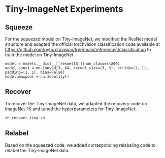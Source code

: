 # Tiny-ImageNet Experiments

## Squeeze

For the squeezed model on Tiny-ImageNet, we modified the ResNet model structure and adapted the official torchvision classification code available at https://github.com/pytorch/vision/tree/main/references/classification to train the model on Tiny-ImageNet.

```
model = models.__dict__['resnet18'](num_classes=200)
model.conv1 = nn.Conv2d(3, 64, kernel_size=(3, 3), stride=(1, 1), padding=(1, 1), bias=False)
model.maxpool = nn.Identity()
```

## Recover
To recover the Tiny-ImageNet data, we adapted the recovery code on ImageNet-1K and tuned the hyperparameters for Tiny-ImageNet.

```bash
sh recover_tiny.sh
```

## Relabel
Based on the squeezed code, we added corresponding relabeling code to relabel the Tiny-ImageNet data.
